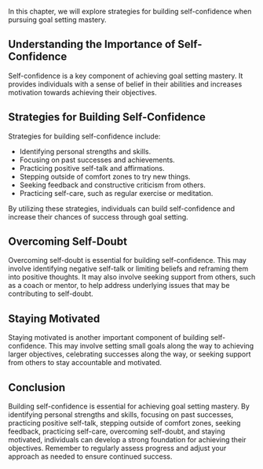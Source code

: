 
In this chapter, we will explore strategies for building self-confidence when pursuing goal setting mastery.

Understanding the Importance of Self-Confidence
-----------------------------------------------

Self-confidence is a key component of achieving goal setting mastery. It provides individuals with a sense of belief in their abilities and increases motivation towards achieving their objectives.

Strategies for Building Self-Confidence
---------------------------------------

Strategies for building self-confidence include:

* Identifying personal strengths and skills.
* Focusing on past successes and achievements.
* Practicing positive self-talk and affirmations.
* Stepping outside of comfort zones to try new things.
* Seeking feedback and constructive criticism from others.
* Practicing self-care, such as regular exercise or meditation.

By utilizing these strategies, individuals can build self-confidence and increase their chances of success through goal setting.

Overcoming Self-Doubt
---------------------

Overcoming self-doubt is essential for building self-confidence. This may involve identifying negative self-talk or limiting beliefs and reframing them into positive thoughts. It may also involve seeking support from others, such as a coach or mentor, to help address underlying issues that may be contributing to self-doubt.

Staying Motivated
-----------------

Staying motivated is another important component of building self-confidence. This may involve setting small goals along the way to achieving larger objectives, celebrating successes along the way, or seeking support from others to stay accountable and motivated.

Conclusion
----------

Building self-confidence is essential for achieving goal setting mastery. By identifying personal strengths and skills, focusing on past successes, practicing positive self-talk, stepping outside of comfort zones, seeking feedback, practicing self-care, overcoming self-doubt, and staying motivated, individuals can develop a strong foundation for achieving their objectives. Remember to regularly assess progress and adjust your approach as needed to ensure continued success.
